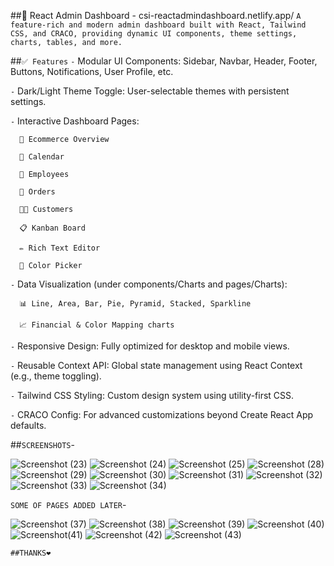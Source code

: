 ##🚀 React Admin Dashboard - csi-reactadmindashboard.netlify.app/
`A feature-rich and modern admin dashboard built with React, Tailwind CSS, and CRACO, providing dynamic UI components, theme settings, charts, tables, and more.`

##`✅ Features`
`-` Modular UI Components: Sidebar, Navbar, Header, Footer, Buttons, Notifications, User Profile, etc.

`-` Dark/Light Theme Toggle: User-selectable themes with persistent settings.

`-` Interactive Dashboard Pages:

      🛒 Ecommerce Overview
      
      📅 Calendar
      
      👥 Employees
      
      🧾 Orders
      
      🧑‍💼 Customers
      
      📋 Kanban Board
      
      ✏️ Rich Text Editor
      
      🎨 Color Picker

`-` Data Visualization (under components/Charts and pages/Charts):

      📊 Line, Area, Bar, Pie, Pyramid, Stacked, Sparkline
      
      📈 Financial & Color Mapping charts

`-` Responsive Design: Fully optimized for desktop and mobile views.

`-` Reusable Context API: Global state management using React Context (e.g., theme toggling).

`-` Tailwind CSS Styling: Custom design system using utility-first CSS.

`-` CRACO Config: For advanced customizations beyond Create React App defaults.

##`SCREENSHOTS`-

![Screenshot (23)](https://github.com/user-attachments/assets/26273601-772f-4e5d-a900-413c1af8c216)
![Screenshot (24)](https://github.com/user-attachments/assets/f33dd527-9fc4-40c8-b368-fc3888f4c138)
![Screenshot (25)](https://github.com/user-attachments/assets/f729c715-9657-4d70-8453-4ee943b5a052)
![Screenshot (28)](https://github.com/user-attachments/assets/1530598a-3e12-4105-8e4a-a1c1e06daaea)
![Screenshot (29)](https://github.com/user-attachments/assets/236f20d2-5dfe-476d-ae1b-f81857022300)
![Screenshot (30)](https://github.com/user-attachments/assets/6dbcaec1-692b-4551-b2cd-15c0fc9edc5f)
![Screenshot (31)](https://github.com/user-attachments/assets/b9a6732c-6eb2-4f41-a746-e41a27b54a29)
![Screenshot (32)](https://github.com/user-attachments/assets/f357efb9-3757-4e5f-b941-b75556608b77)
![Screenshot (33)](https://github.com/user-attachments/assets/d8e3789b-abef-4a1b-8676-3b16eb59ddec)
![Screenshot (34)](https://github.com/user-attachments/assets/b2e01e5e-adc5-457d-9cb3-bdf710cbbdd2)

`SOME OF PAGES ADDED LATER`-

![Screenshot (37)](https://github.com/user-attachments/assets/0b53f368-a8d5-43ec-b48c-641e5bd713d4)
![Screenshot (38)](https://github.com/user-attachments/assets/0e30ec21-de54-4ba5-a241-d91e0c63fd95)
![Screenshot (39)](https://github.com/user-attachments/assets/c1086baf-455d-4f33-8888-8644dc634540)
![Screenshot (40)](https://github.com/user-attachments/assets/7d987507-c218-428f-bf46-714e42debbf6)
![Screenshot(41)](https://github.com/user-attachments/assets/b34a4fdf-d679-48f2-8a18-df7698b3cc27)
![Screenshot (42)](https://github.com/user-attachments/assets/e5118a16-b36d-4728-ada5-2b883ed6542e)
![Screenshot (43)](https://github.com/user-attachments/assets/9326b539-184c-450c-af91-498b5030fd09)

`##THANKS❤`

